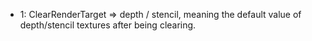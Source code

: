 - 1: ClearRenderTarget => depth / stencil, meaning the default value of depth/stencil textures after being clearing. 